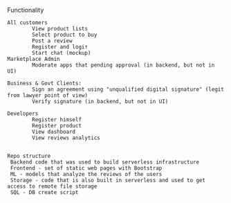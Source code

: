 ﻿﻿Functionality    All customers            View product lists            Select product to buy            Post a review            Register and logiт            Start chat (mockup)    Marketplace Admin            Moderate apps that pending approval (in backend, but not in UI)    Business & Govt Clients:            Sign an agreement using "unqualified digital signature" (legit from lawyer point of view)             Verify signature (in backend, but not in UI)    Developers            Register himself            Register product            View dashboard            View reviews analytics    Repo structure     Backend code that was used to build serverless infrastructure      Frontend - set of static web pages with Bootstrap     ML - models that analyze the reviews of the users     Storage - code that is also built in serverless and used to get access to remote file storage     SQL - DB create script 
